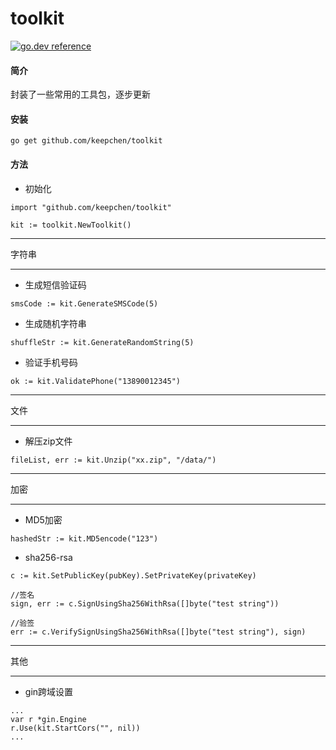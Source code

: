 # toolkit

[![go.dev reference](https://img.shields.io/badge/go.dev-reference-007d9c?logo=go&logoColor=white&style=flat-square)](https://pkg.go.dev/github.com/keepchen/toolkit?tab=overview)

#### 简介

封装了一些常用的工具包，逐步更新

#### 安装

```shell
go get github.com/keepchen/toolkit
```

#### 方法

* 初始化

```golang
import "github.com/keepchen/toolkit"

kit := toolkit.NewToolkit()
```

---
字符串

---

* 生成短信验证码

```golang
smsCode := kit.GenerateSMSCode(5)
```

* 生成随机字符串

```golang
shuffleStr := kit.GenerateRandomString(5)
```

* 验证手机号码

```golang
ok := kit.ValidatePhone("13890012345")
```

---
文件

---

* 解压zip文件

```golang
fileList, err := kit.Unzip("xx.zip", "/data/")
```

---
加密

---

* MD5加密

```golang
hashedStr := kit.MD5encode("123")
```

* sha256-rsa

```golang
c := kit.SetPublicKey(pubKey).SetPrivateKey(privateKey)

//签名
sign, err := c.SignUsingSha256WithRsa([]byte("test string"))

//验签
err := c.VerifySignUsingSha256WithRsa([]byte("test string"), sign)
```

---
其他

---

* gin跨域设置

```golang
...
var r *gin.Engine
r.Use(kit.StartCors("", nil))
...
```
